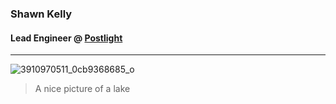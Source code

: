 ### Shawn Kelly
#### Lead Engineer @ [Postlight](https://postlight.com/)

---

![3910970511_0cb9368685_o](https://user-images.githubusercontent.com/894075/141313986-20334ab0-b924-4437-941c-9ef160f860f7.jpg)
> A nice picture of a lake
